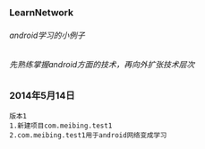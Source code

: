 ### LearnNetwork
###### android学习的小例子
###### 先熟练掌握android方面的技术，再向外扩张技术层次


### 2014年5月14日
```
版本1
1.新建项目com.meibing.test1
2.com.meibing.test1用于android网络变成学习
```
